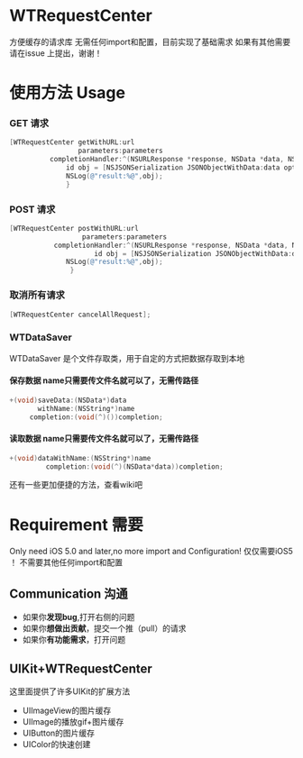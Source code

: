 WTRequestCenter
===============

方便缓存的请求库
无需任何import和配置，目前实现了基础需求
如果有其他需要请在issue 上提出，谢谢！


使用方法 Usage
===============
### GET 请求 
```objective-c
[WTRequestCenter getWithURL:url
                 parameters:parameters
          completionHandler:^(NSURLResponse *response, NSData *data, NSError *error) {
              id obj = [NSJSONSerialization JSONObjectWithData:data options:NSJSONReadingMutableContainers error:&jsonError];
              NSLog(@"result:%@",obj);
              }
```
              
### POST 请求
```objective-c
[WTRequestCenter postWithURL:url
                  parameters:parameters 
           completionHandler:^(NSURLResponse *response, NSData *data, NSError *error) {
                     id obj = [NSJSONSerialization JSONObjectWithData:data options:NSJSONReadingMutableContainers error:&jsonError];
              NSLog(@"result:%@",obj);
               }
```


### 取消所有请求 
```objective-c
[WTRequestCenter cancelAllRequest];
```


### WTDataSaver
WTDataSaver 是个文件存取类，用于自定的方式把数据存取到本地

#### 保存数据  name只需要传文件名就可以了，无需传路径
```objective-c
+(void)saveData:(NSData*)data
       withName:(NSString*)name
     completion:(void(^)())completion;
```

#### 读取数据 name只需要传文件名就可以了，无需传路径
```objective-c
+(void)dataWithName:(NSString*)name
         completion:(void(^)(NSData*data))completion;
```

还有一些更加便捷的方法，查看wiki吧


Requirement   需要
===============
Only need iOS 5.0 and later,no more import and Configuration!
仅仅需要iOS5 ！ 不需要其他任何import和配置


## Communication  沟通
- 如果你**发现bug**,打开右侧的问题
- 如果你**想做出贡献**，提交一个推（pull）的请求
- 如果你**有功能需求**，打开问题

##  UIKit+WTRequestCenter
这里面提供了许多UIKit的扩展方法
- UIImageView的图片缓存
- UIImage的播放gif+图片缓存
- UIButton的图片缓存
- UIColor的快速创建


